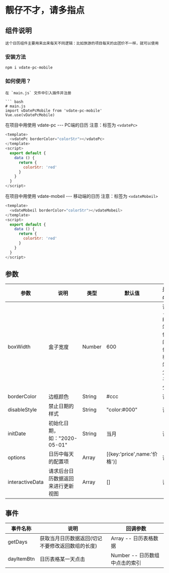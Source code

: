 # 靓仔不才，请多指点

## 组件说明
```
这个日历组件主要用来出来每天不同逻辑：比如旅游的项目每天的出团价不一样，就可以使用
```

### 安装方法
```
npm i vdate-pc-mobile
```

### 如何使用？
```
在 `main.js` 文件中引入插件并注册

``` bash
# main.js
import vDatePcMobile from 'vdate-pc-mobile'
Vue.use(vDatePcMobile)
```
在项目中用使用 vdate-pc --- PC端的日历
注意：标签为 `<vdatePc>`
```js
<template>
  <vdatePc borderColor="colorStr"></vdatePc>
</template>
<script>
  export default {
    data () {
      return {
        colorStr: 'red'
      }
    }
  }
</script>
```
在项目中用使用 vdate-mobeil --- 移动端的日历
注意：标签为 `<vdateMobeil>`
```js
<template>
  <vdateMobeil borderColor="colorStr"></vdateMobeil>
</template>
<script>
  export default {
    data () {
      return {
        colorStr: 'red'
      }
    }
  }
</script>
```


## 参数

| 参数 | 说明 | 类型 | 默认值 | 是否必传 |
| ------ | ------ | ------ | ------ | ------ |
| boxWidth | 盒子宽度 | Number | 600 | 否---PC端取传进的值，移动端取父盒子百分百 |
| borderColor | 边框颜色 | String | #ccc | 否 |
| disableStyle | 禁止日期的样式 | String | "color:#000" | 否 |
| initDate | 初始化日期，如："2020-05-01" | String | 当月 | 否 |
| options | 日历中每天的配置项 | Array | [{key:'price',name:'价格'}] | 否 |
| interactiveData | 请求后台日历数据返回来进行更新视图 | Array | [] | 否 |

## 事件

| 事件名称 | 说明 | 回调参数 |
| ------ | ------ | ------ |
| getDays | 获取当月日历数据返回(切记不要修改返回数组的长度) | Array -- 日历表格数据 |
| dayItemBtn | 日历表格某一天点击 | Number -- 日历数组中点击的索引 |
